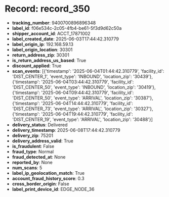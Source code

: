 # Record: record_350

- **tracking_number**: 9400700896896348
- **label_id**: f06e534c-2c05-4fb4-be61-5f3d9d62c50a
- **shipper_account_id**: ACCT_17871002
- **label_created_date**: 2025-06-03T17:44:42.310779
- **label_origin_ip**: 192.168.59.13
- **label_origin_location**: 30301
- **return_address_zip**: 30301
- **is_return_address_us_based**: True
- **discount_applied**: True
- **scan_events**: [{'timestamp': '2025-06-04T01:44:42.310779', 'facility_id': 'DIST_CENTER_1', 'event_type': 'INBOUND', 'location_zip': '30439'}, {'timestamp': '2025-06-04T03:44:42.310779', 'facility_id': 'DIST_CENTER_50', 'event_type': 'INBOUND', 'location_zip': '30419'}, {'timestamp': '2025-06-04T09:44:42.310779', 'facility_id': 'DIST_CENTER_50', 'event_type': 'ARRIVAL', 'location_zip': '30387'}, {'timestamp': '2025-06-04T14:44:42.310779', 'facility_id': 'DIST_CENTER_73', 'event_type': 'ARRIVAL', 'location_zip': '30327'}, {'timestamp': '2025-06-04T19:44:42.310779', 'facility_id': 'DIST_CENTER_19', 'event_type': 'ARRIVAL', 'location_zip': '30488'}]
- **delivery_status**: Delivered
- **delivery_timestamp**: 2025-06-08T17:44:42.310779
- **delivery_zip**: 75201
- **delivery_address_valid**: True
- **is_fraudulent**: False
- **fraud_type**: Normal
- **fraud_detected_at**: None
- **reported_by**: None
- **num_scans**: 5
- **label_ip_geolocation_match**: True
- **account_fraud_history_score**: 0.3
- **cross_border_origin**: False
- **label_print_device_id**: EDGE_NODE_36